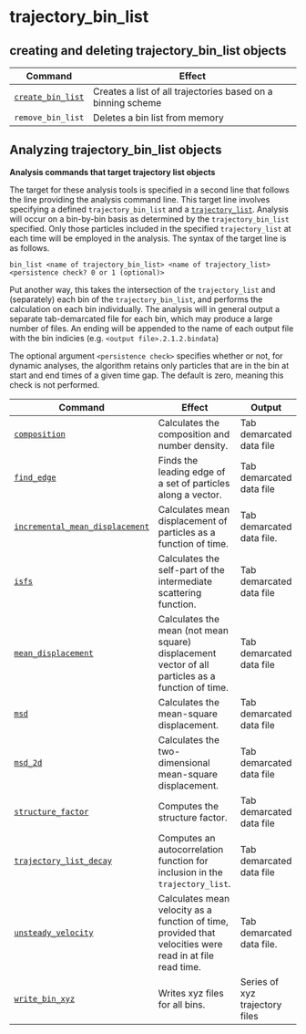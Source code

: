 <h1>trajectory_bin_list</h1>

<h2>creating and deleting trajectory_bin_list objects</h2>

| Command | Effect |
|----------|----------|
| [`create_bin_list`](create_bin_list.md) | Creates a list of all trajectories based on a binning scheme |
| `remove_bin_list` | Deletes a bin list from memory |

<h2>Analyzing trajectory_bin_list objects</h2>

**Analysis commands that target trajectory list objects**

The target for these analysis tools is specified in a second line that follows the line providing the analysis command line. This target line involves specifying a defined `trajectory_bin_list` and a [`trajectory_list`](trajectory_list.md). Analysis will occur on a bin-by-bin basis as determined by the `trajectory_bin_list` specified. Only those particles included in the specified `trajectory_list` at each time will be employed in the analysis. The syntax of the target line is as follows.

`bin_list <name of trajectory_bin_list> <name of trajectory_list> <persistence check? 0 or 1 (optional)>`

Put another way, this takes the intersection of the `trajectory_list` and (separately) each bin of the `trajectory_bin_list`, and performs the calculation on each bin individually. The analysis will in general output a separate tab-demarcated file for each bin, which may produce a large number of files. An ending will be appended to the name of each output file with the bin indicies (e.g. `<output file>.2.1.2.bindata`)

The optional argument `<persistence check>` specifies whether or not, for dynamic analyses, the algorithm retains only particles that are in the bin at start and end times of a given time gap. The default is zero, meaning this check is not performed.

| Command | Effect | Output |
|----------|----------|----------|
| [`composition`](composition.md) | Calculates the composition and number density. | Tab demarcated data file |
| [`find_edge`](find_edge.md) | Finds the leading edge of a set of particles along a vector. | Tab demarcated data file |
| [`incremental_mean_displacement`](incremental_mean_displacement.md) | Calculates mean displacement of particles as a function of time. | Tab demarcated data file. |
| [`isfs`](isfs.md) | Calculates the self-part of the intermediate scattering function. | Tab demarcated data file |
| [`mean_displacement`](mean_displacement.md) | Calculates the mean (not mean square) displacement vector of all particles as a function of time. | Tab demarcated data file |
| [`msd`](msd.md) | Calculates the mean-square displacement. | Tab demarcated data file |
| [`msd_2d`](msd_2d.md) | Calculates the two-dimensional mean-square displacement. | Tab demarcated data file |
| [`structure_factor`](structure_factor.md) | Computes the structure factor. | Tab demarcated data file |
| [`trajectory_list_decay`](trajectory_list_decay.md) | Computes an autocorrelation function for inclusion in the `trajectory_list`. | Tab demarcated data file |
| [`unsteady_velocity`](unsteady_velocity.md) | Calculates mean velocity as a function of time, provided that velocities were read in at file read time. | Tab demarcated data file. |
| [`write_bin_xyz`](write_bin_xyz.md) | Writes xyz files for all bins. | Series of xyz trajectory files |
